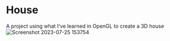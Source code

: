 # House
A project using what I've learned in OpenGL to create a 3D house
![Screenshot 2023-07-25 153754](https://github.com/seamanc/House/assets/49496503/e3d802e9-80a7-4fb5-b3b3-9c7e4d787be1)
